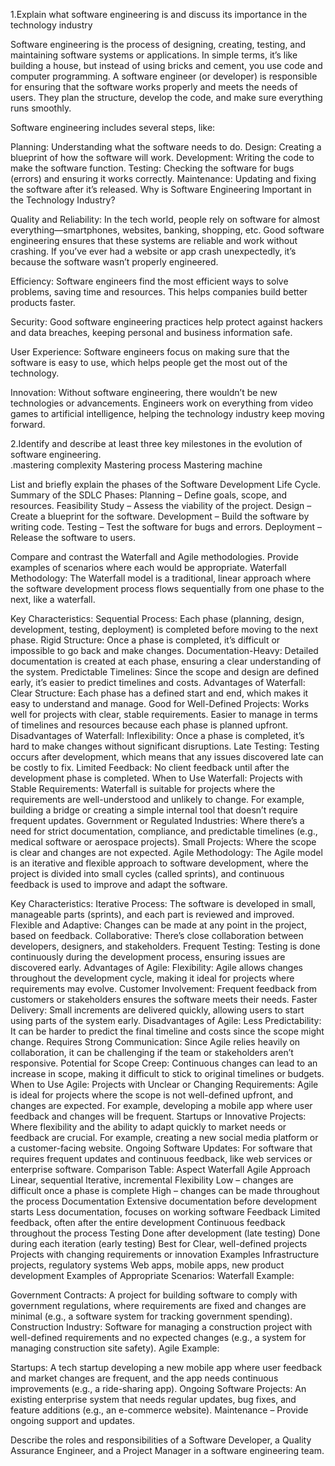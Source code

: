 1.Explain what software engineering is and discuss its importance in the technology industry

  Software engineering is the process of designing, creating, testing, and maintaining software systems or applications. In simple terms, it’s like building a house, but instead of using bricks and cement, you use code and computer programming. A software engineer (or developer) is responsible for ensuring that the software works properly and meets the needs of users. They plan the structure, develop the code, and make sure everything runs smoothly.

Software engineering includes several steps, like:

Planning: Understanding what the software needs to do.
Design: Creating a blueprint of how the software will work.
Development: Writing the code to make the software function.
Testing: Checking the software for bugs (errors) and ensuring it works correctly.
Maintenance: Updating and fixing the software after it’s released.
Why is Software Engineering Important in the Technology Industry?

Quality and Reliability: In the tech world, people rely on software for almost everything—smartphones, websites, banking, shopping, etc. Good software engineering ensures that these systems are reliable and work without crashing. If you’ve ever had a website or app crash unexpectedly, it’s because the software wasn’t properly engineered.

Efficiency: Software engineers find the most efficient ways to solve problems, saving time and resources. This helps companies build better products faster.

Security: Good software engineering practices help protect against hackers and data breaches, keeping personal and business information safe.

User Experience: Software engineers focus on making sure that the software is easy to use, which helps people get the most out of the technology.

Innovation: Without software engineering, there wouldn’t be new technologies or advancements. Engineers work on everything from video games to artificial intelligence, helping the technology industry keep moving forward.


2.Identify and describe at least three key milestones in the evolution of software engineering.  
.mastering complexity
Mastering process
Mastering machine

List and briefly explain the phases of the Software Development Life Cycle.
Summary of the SDLC Phases:
Planning – Define goals, scope, and resources.
Feasibility Study – Assess the viability of the project.
Design – Create a blueprint for the software.
Development – Build the software by writing code.
Testing – Test the software for bugs and errors.
Deployment – Release the software to users.

Compare and contrast the Waterfall and Agile methodologies. Provide examples of scenarios where each would be appropriate.
Waterfall Methodology:
The Waterfall model is a traditional, linear approach where the software development process flows sequentially from one phase to the next, like a waterfall.

Key Characteristics:
Sequential Process: Each phase (planning, design, development, testing, deployment) is completed before moving to the next phase.
Rigid Structure: Once a phase is completed, it’s difficult or impossible to go back and make changes.
Documentation-Heavy: Detailed documentation is created at each phase, ensuring a clear understanding of the system.
Predictable Timelines: Since the scope and design are defined early, it’s easier to predict timelines and costs.
Advantages of Waterfall:
Clear Structure: Each phase has a defined start and end, which makes it easy to understand and manage.
Good for Well-Defined Projects: Works well for projects with clear, stable requirements.
Easier to manage in terms of timelines and resources because each phase is planned upfront.
Disadvantages of Waterfall:
Inflexibility: Once a phase is completed, it’s hard to make changes without significant disruptions.
Late Testing: Testing occurs after development, which means that any issues discovered late can be costly to fix.
Limited Feedback: No client feedback until after the development phase is completed.
When to Use Waterfall:
Projects with Stable Requirements: Waterfall is suitable for projects where the requirements are well-understood and unlikely to change. For example, building a bridge or creating a simple internal tool that doesn’t require frequent updates.
Government or Regulated Industries: Where there’s a need for strict documentation, compliance, and predictable timelines (e.g., medical software or aerospace projects).
Small Projects: Where the scope is clear and changes are not expected.
Agile Methodology:
The Agile model is an iterative and flexible approach to software development, where the project is divided into small cycles (called sprints), and continuous feedback is used to improve and adapt the software.

Key Characteristics:
Iterative Process: The software is developed in small, manageable parts (sprints), and each part is reviewed and improved.
Flexible and Adaptive: Changes can be made at any point in the project, based on feedback.
Collaborative: There’s close collaboration between developers, designers, and stakeholders.
Frequent Testing: Testing is done continuously during the development process, ensuring issues are discovered early.
Advantages of Agile:
Flexibility: Agile allows changes throughout the development cycle, making it ideal for projects where requirements may evolve.
Customer Involvement: Frequent feedback from customers or stakeholders ensures the software meets their needs.
Faster Delivery: Small increments are delivered quickly, allowing users to start using parts of the system early.
Disadvantages of Agile:
Less Predictability: It can be harder to predict the final timeline and costs since the scope might change.
Requires Strong Communication: Since Agile relies heavily on collaboration, it can be challenging if the team or stakeholders aren’t responsive.
Potential for Scope Creep: Continuous changes can lead to an increase in scope, making it difficult to stick to original timelines or budgets.
When to Use Agile:
Projects with Unclear or Changing Requirements: Agile is ideal for projects where the scope is not well-defined upfront, and changes are expected. For example, developing a mobile app where user feedback and changes will be frequent.
Startups or Innovative Projects: Where flexibility and the ability to adapt quickly to market needs or feedback are crucial. For example, creating a new social media platform or a customer-facing website.
Ongoing Software Updates: For software that requires frequent updates and continuous feedback, like web services or enterprise software.
Comparison Table:
Aspect	Waterfall	Agile
Approach	Linear, sequential	Iterative, incremental
Flexibility	Low – changes are difficult once a phase is complete	High – changes can be made throughout the process
Documentation	Extensive documentation before development starts	Less documentation, focuses on working software
Feedback	Limited feedback, often after the entire development	Continuous feedback throughout the process
Testing	Done after development (late testing)	Done during each iteration (early testing)
Best for	Clear, well-defined projects	Projects with changing requirements or innovation
Examples	Infrastructure projects, regulatory systems	Web apps, mobile apps, new product development
Examples of Appropriate Scenarios:
Waterfall Example:

Government Contracts: A project for building software to comply with government regulations, where requirements are fixed and changes are minimal (e.g., a software system for tracking government spending).
Construction Industry: Software for managing a construction project with well-defined requirements and no expected changes (e.g., a system for managing construction site safety).
Agile Example:

Startups: A tech startup developing a new mobile app where user feedback and market changes are frequent, and the app needs continuous improvements (e.g., a ride-sharing app).
Ongoing Software Projects: An existing enterprise system that needs regular updates, bug fixes, and feature additions (e.g., an e-commerce website).
Maintenance – Provide ongoing support and updates.

Describe the roles and responsibilities of a Software Developer, a Quality Assurance Engineer, and a Project Manager in a software engineering team.
